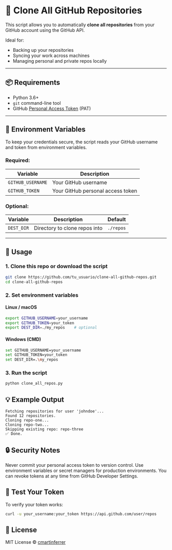# 🧩 Clone All GitHub Repositories

This script allows you to automatically **clone all repositories** from your GitHub account using the GitHub API.

Ideal for:

- Backing up your repositories
- Syncing your work across machines
- Managing personal and private repos locally

---

## 📦 Requirements

- Python 3.6+
- `git` command-line tool
- GitHub [Personal Access Token](https://github.com/settings/tokens) (PAT)

---

## 🔐 Environment Variables

To keep your credentials secure, the script reads your GitHub username and token from environment variables.

### Required:

| Variable          | Description                             |
|------------------|-----------------------------------------|
| `GITHUB_USERNAME`| Your GitHub username                    |
| `GITHUB_TOKEN`   | Your GitHub personal access token       |

### Optional:

| Variable  | Description                                        | Default      |
|-----------|----------------------------------------------------|--------------|
| `DEST_DIR`| Directory to clone repos into                     | `./repos`    |

---

## 🚀 Usage

### 1. Clone this repo or download the script

```bash
git clone https://github.com/tu_usuario/clone-all-github-repos.git
cd clone-all-github-repos
```

### 2. Set environment variables
#### Linux / macOS
```bash
export GITHUB_USERNAME=your_username
export GITHUB_TOKEN=your_token
export DEST_DIR=./my_repos    # optional
```

#### Windows (CMD)
```bash
set GITHUB_USERNAME=your_username
set GITHUB_TOKEN=your_token
set DEST_DIR=.\my_repos
```

### 3. Run the script
```bash
python clone_all_repos.py
```

## 💡 Example Output
```text
Fetching repositories for user 'johndoe'...
Found 12 repositories.
Cloning repo-one...
Cloning repo-two...
Skipping existing repo: repo-three
✅ Done.
```

## 🔒 Security Notes

Never commit your personal access token to version control.
Use environment variables or secret managers for production environments.
You can revoke tokens at any time from GitHub Developer Settings.


## 🧪 Test Your Token

To verify your token works:

```bash
curl -u your_username:your_token https://api.github.com/user/repos
```

## 📄 License

MIT License © [cmartinferrer](https://github.com/cmartinferrer/)

